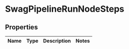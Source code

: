 
# SwagPipelineRunNodeSteps

## Properties
Name | Type | Description | Notes
------------ | ------------- | ------------- | -------------



